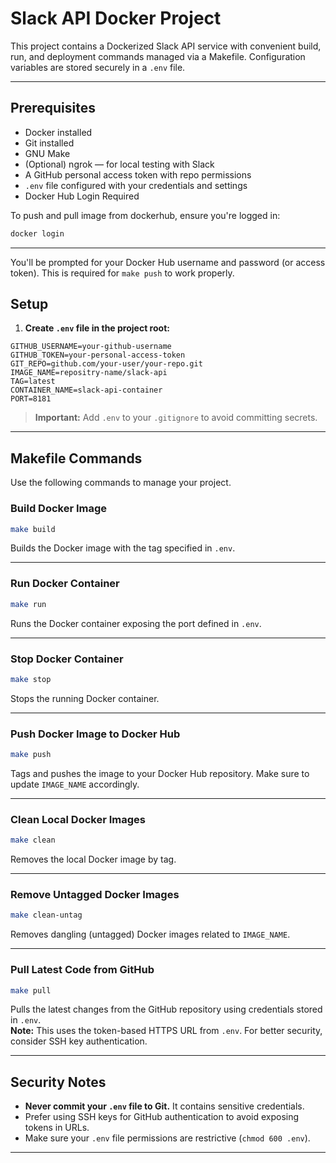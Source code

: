 
# Slack API Docker Project

This project contains a Dockerized Slack API service with convenient build, run, and deployment commands managed via a Makefile. Configuration variables are stored securely in a `.env` file.

---

## Prerequisites

- Docker installed
- Git installed
- GNU Make
- (Optional) ngrok — for local testing with Slack
- A GitHub personal access token with repo permissions
- `.env` file configured with your credentials and settings
- Docker Hub Login Required

To push and pull image from dockerhub, ensure you're logged in:

```bash
docker login 
```
---



You'll be prompted for your Docker Hub username and password (or access token). This is required for `make push` to work properly.


## Setup

1. **Create `.env` file in the project root:**

```env
GITHUB_USERNAME=your-github-username
GITHUB_TOKEN=your-personal-access-token
GIT_REPO=github.com/your-user/your-repo.git
IMAGE_NAME=repositry-name/slack-api
TAG=latest
CONTAINER_NAME=slack-api-container
PORT=8181
```

> **Important:** Add `.env` to your `.gitignore` to avoid committing secrets.

---

## Makefile Commands

Use the following commands to manage your project.

### Build Docker Image

```bash
make build
```

Builds the Docker image with the tag specified in `.env`.

---

### Run Docker Container

```bash
make run
```

Runs the Docker container exposing the port defined in `.env`.

---

### Stop Docker Container

```bash
make stop
```

Stops the running Docker container.

---

### Push Docker Image to Docker Hub

```bash
make push
```

Tags and pushes the image to your Docker Hub repository. Make sure to update `IMAGE_NAME` accordingly.

---

### Clean Local Docker Images

```bash
make clean
```

Removes the local Docker image by tag.

---

### Remove Untagged Docker Images

```bash
make clean-untag
```

Removes dangling (untagged) Docker images related to `IMAGE_NAME`.

---

### Pull Latest Code from GitHub

```bash
make pull
```

Pulls the latest changes from the GitHub repository using credentials stored in `.env`.  
**Note:** This uses the token-based HTTPS URL from `.env`. For better security, consider SSH key authentication.

---

## Security Notes

- **Never commit your `.env` file to Git.** It contains sensitive credentials.
- Prefer using SSH keys for GitHub authentication to avoid exposing tokens in URLs.
- Make sure your `.env` file permissions are restrictive (`chmod 600 .env`).

---
